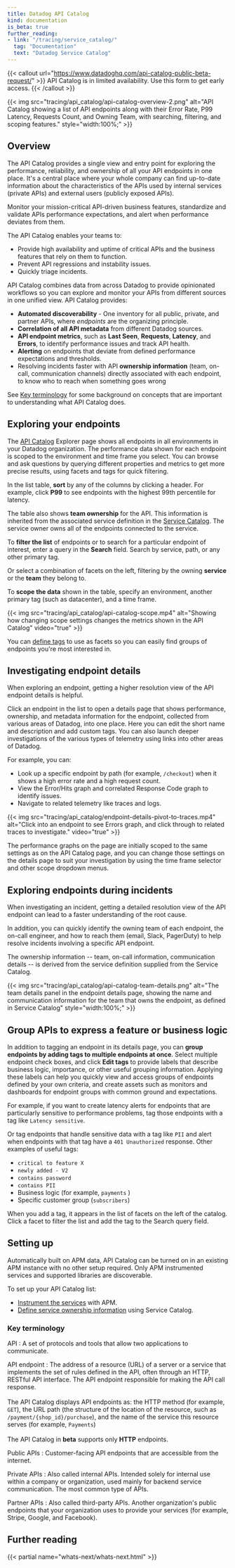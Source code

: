 ```yaml
---
title: Datadog API Catalog
kind: documentation
is_beta: true
further_reading:
- link: "/tracing/service_catalog/"
  tag: "Documentation"
  text: "Datadog Service Catalog"
---
```


{{< callout url="https://www.datadoghq.com/api-catalog-public-beta-request/" >}}
API Catalog is in limited availability. Use this form to get early access. 
{{< /callout >}} 

{{< img src="tracing/api_catalog/api-catalog-overview-2.png" alt="API Catalog showing a list of API endpoints along with their Error Rate, P99 Latency, Requests Count, and Owning Team, with searching, filtering, and scoping features." style="width:100%;" >}}

## Overview

The API Catalog provides a single view and entry point for exploring the performance, reliability, and ownership of all your API endpoints in one place. It's a central place where your whole company can find up-to-date information about the characteristics of the APIs used by internal services (private APIs) and external users (publicly exposed APIs). 

Monitor your mission-critical API-driven business features, standardize and validate APIs performance expectations, and alert when performance deviates from them.

The API Catalog enables your teams to:
- Provide high availability and uptime of critical APIs and the business features that rely on them to function.
- Prevent API regressions and instability issues.
- Quickly triage incidents.

API Catalog combines data from across Datadog to provide opinionated workflows so you can explore and monitor your APIs from different sources in one unified view. API Catalog provides:

- **Automated discoverability** - One inventory for all public, private, and partner APIs, where _endpoints_ are the organizing principle.
- **Correlation of all API metadata** from different Datadog sources.
- **API endpoint metrics**, such as **Last Seen**, **Requests**, **Latency**, and **Errors**, to identify performance issues and track API health.
- **Alerting** on endpoints that deviate from defined performance expectations and thresholds.
- Resolving incidents faster with API **ownership information** (team, on-call, communication channels) directly associated with each endpoint, to know who to reach when something goes wrong

<div class="alert alert-info">See <a href="#key-terminology">Key terminology</a> for some background on concepts that are important to understanding what API Catalog does.</div>

## Exploring your endpoints

The [API Catalog][1] Explorer page shows all endpoints in all environments in your Datadog organization. The performance data shown for each endpoint is scoped to the environment and time frame you select. You can browse and ask questions by querying different properties and metrics to get more precise results, using facets and tags for quick filtering.

In the list table, **sort** by any of the columns by clicking a header. For example, click **P99** to see endpoints with the highest 99th percentile for latency.

The table also shows **team ownership** for the API. This information is inherited from the associated service definition in the [Service Catalog][2]. The service owner owns all of the endpoints connected to the service.

To **filter the list** of endpoints or to search for a particular endpoint of interest, enter a query in the **Search** field. Search by service, path, or any other primary tag. 

Or select a combination of facets on the left, filtering by the owning **service** or the **team** they belong to.

To **scope the data** shown in the table, specify an environment, another primary tag (such as datacenter), and a time frame.

{{< img src="tracing/api_catalog/api-catalog-scope.mp4" alt="Showing how changing scope settings changes the metrics shown in the API Catalog" video="true" >}}

You can [define tags](#group-apis-to-express-a-feature-or-business-logic) to use as facets so you can easily find groups of endpoints you're most interested in.



## Investigating endpoint details

When exploring an endpoint, getting a higher resolution view of the API endpoint details is helpful.

Click an endpoint in the list to open a details page that shows performance, ownership, and metadata information for the endpoint, collected from various areas of Datadog, into one place. Here you can edit the short name and description and add custom tags. You can also launch deeper investigations of the various types of telemetry using links into other areas of Datadog. 

For example, you can:
- Look up a specific endpoint by path (for example, `/checkout`) when it shows a high error rate and a high request count.
- View the Error/Hits graph and correlated Response Code graph to identify issues.
- Navigate to related telemetry like traces and logs.

{{< img src="tracing/api_catalog/endpoint-details-pivot-to-traces.mp4" alt="Click into an endpoint to see Errors graph, and click through to related traces to investigate." video="true" >}}

The performance graphs on the page are initially scoped to the same settings as on the API Catalog page, and you can change those settings on the details page to suit your investigation by using the time frame selector and other scope dropdown menus. 


## Exploring endpoints during incidents

When investigating an incident, getting a detailed resolution view of the API endpoint can lead to a faster understanding of the root cause.

In addition, you can quickly identify the owning team of each endpoint, the on-call engineer, and how to reach them (email, Slack, PagerDuty) to help resolve incidents involving a specific API endpoint.

The ownership information -- team, on-call information, communication details -- is derived from the service definition supplied from the Service Catalog.

{{< img src="tracing/api_catalog/api-catalog-team-details.png" alt="The team details panel in the endpoint details page, showing the name and communication information for the team that owns the endpoint, as defined in Service Catalog" style="width:100%;" >}}

## Group APIs to express a feature or business logic

In addition to tagging an endpoint in its details page, you can **group endpoints by adding tags to multiple endpoints at once**. Select multiple endpoint check boxes, and click **Edit tags** to provide labels that describe business logic, importance, or other useful grouping information. Applying these labels can help you quickly view and access groups of endpoints defined by your own criteria, and create assets such as monitors and dashboards for endpoint groups with common ground and expectations.

For example, if you want to create latency alerts for endpoints that are particularly sensitive to performance problems, tag those endpoints with a tag like `Latency sensitive`. 

<!-- screen cap of making the "Latency sensitive" group tktk  -->

Or tag endpoints that handle sensitive data with a tag like `PII` and alert when endpoints with that tag have a `401 Unauthorized` response. Other examples of useful tags:

- `critical to feature X`
- `newly added - V2`
- `contains password`
- `contains PII`
- Business logic (for example, `payments` )
- Specific customer group (`subscribers`)

When you add a tag, it appears in the list of facets on the left of the catalog. Click a facet to filter the list and add the tag to the Search query field.


## Setting up

Automatically built on APM data, API Catalog can be turned on in an existing APM instance with no other setup required. Only APM instrumented services and supported libraries are discoverable. 

To set up your API Catalog list:
- [Instrument the services][3] with APM. 
- [Define service ownership information][2] using Service Catalog.

### Key terminology

API
: A set of protocols and tools that allow two applications to communicate.

API endpoint
: The address of a resource (URL) of a server or a service that implements the set of rules defined in the API, often through an HTTP, RESTful API interface. The API endpoint responsible for making the API call response.<br /><br/>
The API Catalog displays API endpoints as: the HTTP method (for example, `GET`), the URL path (the structure of the location of the resource, such as `/payment/{shop_id}/purchase`), and the name of the service this resource serves (for example, `Payments`)<br /><br/>
The API Catalog in **beta** supports only **HTTP** endpoints. 

Public APIs
: Customer-facing API endpoints that are accessible from the internet.

Private APIs
: Also called internal APIs. Intended solely for internal use within a company or organization, used mainly for backend service communication. The most common type of APIs.

Partner APIs
: Also called third-party APIs. Another organization's public endpoints that your organization uses to provide your services (for example, Stripe, Google, and Facebook).

## Further reading

{{< partial name="whats-next/whats-next.html" >}}

[1]: https://app.datadoghq.com/apis/catalog
[2]: /tracing/service_catalog/
[3]: /tracing/trace_collection/
